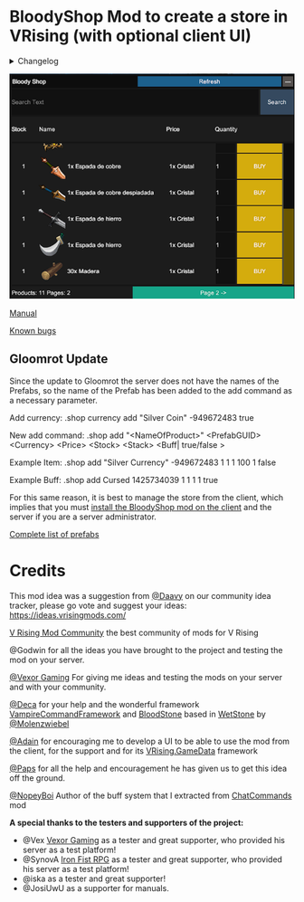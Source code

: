 
# BloodyShop Mod to create a store in VRising (with optional client UI)

<details>
<summary>Changelog</summary>

`0.9.92`
- Added to the add and buy command the possibility of adding buffs and not just items. Example: .shop add Cursed 1425734039 1 1 1 1 true

`0.9.9`
- Added command to reload configuration of products and currencies
- Now you can configure if you want a currency to be active or not in the drop system

`0.9.82`
- Fixed bug that did not allow adding infinite items

`0.9.81`
- Fixed a bug that existed when the currency_list.json file was first generated.
- Added option within the client configuration file to disable sounds.

`0.9.8`
- Added UI to set and remove currencies.
- Added messaging system for currencies.
- Optimize the performance of network messages from the server that caused lag to different players.
- Added a user registration system that uses the UI to only notify those users of changes in real time.
- Change of icons of the main menu.
- Refactoring of the window to add or remove products from the store, now everything is displayed in a single window.
- Fixed bug that did not allow deleting products from the UI.
- Added sounds to the UI for certain actions.
- The UniverseLib.IL2CPP.Interop.dll library is no longer compiled into the dll to avoid incompatibilities with other mods that use this library to create UIs.

`0.9.7`
- Added multi-currency

`0.9.6`
- Fixed error when you tried to buy or delete an item that there are several purchase options in the store, now you delete or buy the one you select from the UI

`0.9.5`
- Added Stacks for products

`0.9.0`
- Gloomrot Update

`0.8.3`
- Removed debug logs to improve server performance

`0.8.2`
- Simplified core inventory

`0.8.1`

- First public version of the mod

</details>

![alt text](https://github.com/oscarpedrero/BloodyShop/blob/master/Images/userui.png?raw=true)

[Manual](https://github.com/oscarpedrero/BloodyShop/wiki/Manual-%E2%80%90-Gloomrot-Update)

[Known bugs](https://github.com/oscarpedrero/BloodyShop/wiki/Known-bugs)

## Gloomrot Update

Since the update to Gloomrot the server does not have the names of the Prefabs, so the name of the Prefab has been added to the add command as a necessary parameter.

Add currency:
.shop currency add "Silver Coin" -949672483 true

New add command:
.shop add "\<NameOfProduct\>" \<PrefabGUID\> \<Currency\> \<Price\> \<Stock\> \<Stack\> \<Buff| true/false \> 

Example Item:
.shop add "Silver Currency" -949672483 1 1 1 100 1 false

Example Buff:
.shop add Cursed 1425734039 1 1 1 1 true

For this same reason, it is best to manage the store from the client, which implies that you must [install the BloodyShop mod on the client](https://github.com/oscarpedrero/BloodyShop/wiki/Manual-%E2%80%90-Gloomrot-Update#requirements) and the server if you are a server administrator.

[Complete list of prefabs](https://discord.com/channels/978094827830915092/1117273637024714862/1117273642817044571)

# Credits

This mod idea was a suggestion from [@Daavy](https://ideas.vrisingmods.com/posts/11/silver-shop) on our community idea tracker, please go vote and suggest your ideas: https://ideas.vrisingmods.com/

[V Rising Mod Community](https://discord.gg/vrisingmods) the best community of mods for V Rising

@Godwin for all the ideas you have brought to the project and testing the mod on your server.

[@Vexor Gaming](https://discord.gg/AyyenSJH) For giving me ideas and testing the mods on your server and with your community.

[@Deca](https://github.com/decaprime) for your help and the wonderful framework [VampireCommandFramework](https://github.com/decaprime/VampireCommandFramework) and [BloodStone](https://github.com/decaprime/Bloodstone) based in [WetStone](https://github.com/molenzwiebel/Wetstone) by [@Molenzwiebel](https://github.com/molenzwiebel)

[@Adain](https://github.com/adainrivers) for encouraging me to develop a UI to be able to use the mod from the client, for the support and for its [VRising.GameData](https://github.com/adainrivers/VRising.GameData) framework

[@Paps](https://github.com/phillipsOG) for all the help and encouragement he has given us to get this idea off the ground.

[@NopeyBoi](https://github.com/NopeyBoi) Author of the buff system that I extracted from [ChatCommands](https://github.com/NopeyBoi/ChatCommands) mod

**A special thanks to the testers and supporters of the project:**

- @Vex [Vexor Gaming](https://discord.gg/rxaTBzjuMc) as a tester and great supporter, who provided his server as a test platform!
- @SynovA [Iron Fist RPG](https://discord.gg/iron-fist-rpg) as a tester and great supporter, who provided his server as a test platform!
- @iska as a tester and great supporter!
- @JosiUwU as a supporter for manuals.
